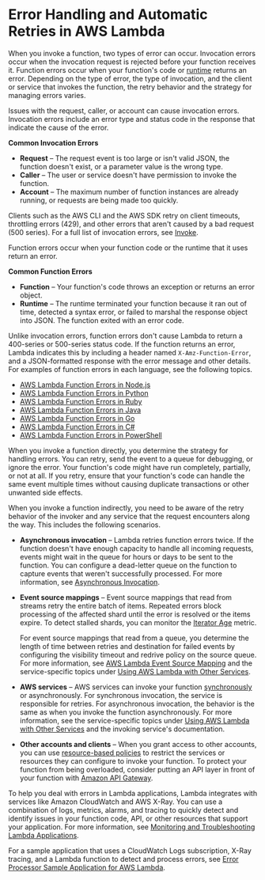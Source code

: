 # Error Handling and Automatic Retries in AWS Lambda<a name="retries-on-errors"></a>

When you invoke a function, two types of error can occur\. Invocation errors occur when the invocation request is rejected before your function receives it\. Function errors occur when your function's code or [runtime](lambda-runtimes.md) returns an error\. Depending on the type of error, the type of invocation, and the client or service that invokes the function, the retry behavior and the strategy for managing errors varies\.

Issues with the request, caller, or account can cause invocation errors\. Invocation errors include an error type and status code in the response that indicate the cause of the error\.

**Common Invocation Errors**
+ **Request** – The request event is too large or isn't valid JSON, the function doesn't exist, or a parameter value is the wrong type\.
+ **Caller** – The user or service doesn't have permission to invoke the function\.
+ **Account** – The maximum number of function instances are already running, or requests are being made too quickly\.

Clients such as the AWS CLI and the AWS SDK retry on client timeouts, throttling errors \(429\), and other errors that aren't caused by a bad request \(500 series\)\. For a full list of invocation errors, see [Invoke](API_Invoke.md)\.

Function errors occur when your function code or the runtime that it uses return an error\.

**Common Function Errors**
+ **Function** – Your function's code throws an exception or returns an error object\.
+ **Runtime** – The runtime terminated your function because it ran out of time, detected a syntax error, or failed to marshal the response object into JSON\. The function exited with an error code\.

Unlike invocation errors, function errors don't cause Lambda to return a 400\-series or 500\-series status code\. If the function returns an error, Lambda indicates this by including a header named `X-Amz-Function-Error`, and a JSON\-formatted response with the error message and other details\. For examples of function errors in each language, see the following topics\.
+  [AWS Lambda Function Errors in Node\.js](nodejs-prog-mode-exceptions.md) 
+  [AWS Lambda Function Errors in Python](python-exceptions.md) 
+  [AWS Lambda Function Errors in Ruby](ruby-exceptions.md) 
+  [AWS Lambda Function Errors in Java](java-exceptions.md) 
+  [AWS Lambda Function Errors in Go](go-programming-model-errors.md) 
+  [AWS Lambda Function Errors in C\#](dotnet-exceptions.md) 
+  [AWS Lambda Function Errors in PowerShell](powershell-exceptions.md) 

When you invoke a function directly, you determine the strategy for handling errors\. You can retry, send the event to a queue for debugging, or ignore the error\. Your function's code might have run completely, partially, or not at all\. If you retry, ensure that your function's code can handle the same event multiple times without causing duplicate transactions or other unwanted side effects\.

When you invoke a function indirectly, you need to be aware of the retry behavior of the invoker and any service that the request encounters along the way\. This includes the following scenarios\.
+ **Asynchronous invocation** – Lambda retries function errors twice\. If the function doesn't have enough capacity to handle all incoming requests, events might wait in the queue for hours or days to be sent to the function\. You can configure a dead\-letter queue on the function to capture events that weren't successfully processed\. For more information, see [Asynchronous Invocation](invocation-async.md)\.
+ **Event source mappings** – Event source mappings that read from streams retry the entire batch of items\. Repeated errors block processing of the affected shard until the error is resolved or the items expire\. To detect stalled shards, you can monitor the [Iterator Age](monitoring-functions-metrics.md) metric\.

  For event source mappings that read from a queue, you determine the length of time between retries and destination for failed events by configuring the visibility timeout and redrive policy on the source queue\. For more information, see [AWS Lambda Event Source Mapping](invocation-eventsourcemapping.md) and the service\-specific topics under [Using AWS Lambda with Other Services](lambda-services.md)\.
+ **AWS services** – AWS services can invoke your function [synchronously](invocation-sync.md) or asynchronously\. For synchronous invocation, the service is responsible for retries\. For asynchronous invocation, the behavior is the same as when you invoke the function asynchronously\. For more information, see the service\-specific topics under [Using AWS Lambda with Other Services](lambda-services.md) and the invoking service's documentation\.
+ **Other accounts and clients** – When you grant access to other accounts, you can use [resource\-based policies](access-control-resource-based.md) to restrict the services or resources they can configure to invoke your function\. To protect your function from being overloaded, consider putting an API layer in front of your function with [Amazon API Gateway](with-on-demand-https.md)\.

To help you deal with errors in Lambda applications, Lambda integrates with services like Amazon CloudWatch and AWS X\-Ray\. You can use a combination of logs, metrics, alarms, and tracing to quickly detect and identify issues in your function code, API, or other resources that support your application\. For more information, see [Monitoring and Troubleshooting Lambda Applications](lambda-monitoring.md)\.

For a sample application that uses a CloudWatch Logs subscription, X\-Ray tracing, and a Lambda function to detect and process errors, see [Error Processor Sample Application for AWS Lambda](sample-errorprocessor.md)\.